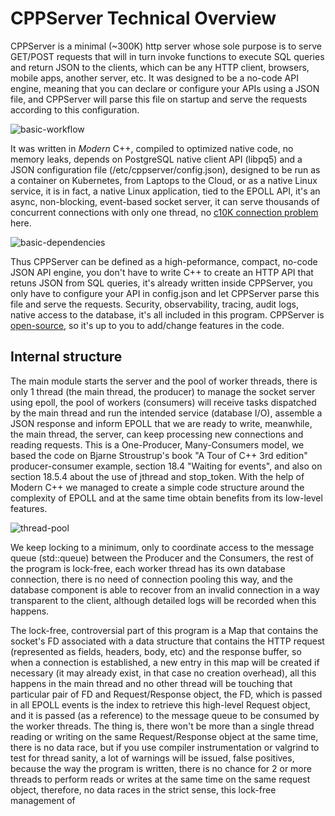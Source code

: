 # CPPServer Technical Overview

CPPServer is a minimal (~300K) http server whose sole purpose is to serve GET/POST requests that will in turn invoke functions to execute SQL queries and return JSON to the clients, which can be any HTTP client, browsers, mobile apps, another server, etc. It was designed to be a no-code API engine, meaning that you can declare or configure your APIs using a JSON file, and CPPServer will parse this file on startup and serve the requests according to this configuration.

![basic-workflow](https://github.com/cppservergit/cppserver-docs/assets/126841556/f774bbb3-0d22-4322-85bb-3ff340ecf8a0)

It was written in _Modern_ C++, compiled to optimized native code, no memory leaks, depends on PostgreSQL native client API (libpq5) and a JSON configuration file (/etc/cppserver/config.json), designed to be run as a container on Kubernetes, from Laptops to the Cloud, or as a native Linux service, it is in fact, a native Linux application, tied to the EPOLL API, it's an async, non-blocking, event-based socket server, it can serve thousands of concurrent connections with only one thread, no [c10K connection problem](https://en.wikipedia.org/wiki/C10k_problem) here.

![basic-dependencies](https://github.com/cppservergit/cppserver-docs/assets/126841556/cfa3cbc6-190c-4baf-859c-f54985efe278)

Thus CPPServer can be defined as a high-peformance, compact, no-code JSON API engine, you don't have to write C++ to create an HTTP API that retuns JSON from SQL queries, it's already written inside CPPServer, you only have to configure your API in config.json and let CPPServer parse this file and serve the requests. Security, observability, tracing, audit logs, native access to the database, it's all included in this program. CPPServer is [open-source](https://github.com/cppservergit/cppserver-pgsql), so it's up to you to add/change features in the code.

## Internal structure

The main module starts the server and the pool of worker threads, there is only 1 thread (the main thread, the producer) to manage the socket server using epoll, the pool of workers (consumers) will receive tasks dispatched by the main thread and run the intended service (database I/O), assemble a JSON response and inform EPOLL that we are ready to write, meanwhile, the main thread, the server, can keep processing new connections and reading requests. This is a One-Producer, Many-Consumers model, we based the code on Bjarne Stroustrup's book "A Tour of C++ 3rd edition" producer-consumer example, section 18.4 "Waiting for events", and also on section 18.5.4 about the use of jthread and stop_token. With the help of Modern C++ we managed to create a simple code structure around the complexity of EPOLL and at the same time obtain benefits from its low-level features.

![thread-pool](https://github.com/cppservergit/cppserver-docs/assets/126841556/e7f13be4-6fc9-446c-a27f-d11dea2349d3)

We keep locking to a minimum, only to coordinate access to the message queue (std::queue) between the Producer and the Consumers, the rest of the program is lock-free, each worker thread has its own database connection, there is no need of connection pooling this way, and the database component is able to recover from an invalid connection in a way transparent to the client, although detailed logs will be recorded when this happens.

The lock-free, controversial part of this program is a Map that contains the socket's FD associated with a data structure that contains the HTTP request (represented as fields, headers, body, etc) and the response buffer, so when a connection is established, a new entry in this map will be created if necessary (it may already exist, in that case no creation overhead), all this happens in the main thread and no other thread will be touching that particular pair of FD and Request/Response object, the FD, which is passed in all EPOLL events is the index to retrieve this high-level Request object, and it is passed (as a reference) to the message queue to be consumed by the worker threads. The thing is, there won't be more than a single thread reading or writing on the same Request/Response object at the same time, there is no data race, but if you use compiler instrumentation or valgrind to test for thread sanity, a lot of warnings will be issued, false positives, because the way the program is written, there is no chance for 2 or more threads to perform reads or writes at the same time on the same request object, therefore, no data races in the strict sense, this lock-free management of
